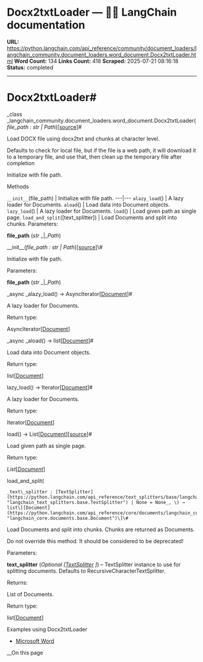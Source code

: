 # Docx2txtLoader — 🦜🔗 LangChain  documentation

**URL:** https://python.langchain.com/api_reference/community/document_loaders/langchain_community.document_loaders.word_document.Docx2txtLoader.html
**Word Count:** 134
**Links Count:** 418
**Scraped:** 2025-07-21 08:16:18
**Status:** completed

---

# Docx2txtLoader\#

_class _langchain\_community.document\_loaders.word\_document.Docx2txtLoader\(_file\_path : str | Path_\)[\[source\]](https://python.langchain.com/api_reference/_modules/langchain_community/document_loaders/word_document.html#Docx2txtLoader)\#     

Load DOCX file using docx2txt and chunks at character level.

Defaults to check for local file, but if the file is a web path, it will download it to a temporary file, and use that, then clean up the temporary file after completion

Initialize with file path.

Methods

`__init__`\(file\_path\) | Initialize with file path.   ---|---   `alazy_load`\(\) | A lazy loader for Documents.   `aload`\(\) | Load data into Document objects.   `lazy_load`\(\) | A lazy loader for Documents.   `load`\(\) | Load given path as single page.   `load_and_split`\(\[text\_splitter\]\) | Load Documents and split into chunks.      Parameters:     

**file\_path** \(_str_ _|__Path_\)

\_\_init\_\_\(_file\_path : str | Path_\)[\[source\]](https://python.langchain.com/api_reference/_modules/langchain_community/document_loaders/word_document.html#Docx2txtLoader.__init__)\#     

Initialize with file path.

Parameters:     

**file\_path** \(_str_ _|__Path_\)

_async _alazy\_load\(\) → AsyncIterator\[[Document](https://python.langchain.com/api_reference/core/documents/langchain_core.documents.base.Document.html#langchain_core.documents.base.Document "langchain_core.documents.base.Document")\]\#     

A lazy loader for Documents.

Return type:     

AsyncIterator\[[Document](https://python.langchain.com/api_reference/core/documents/langchain_core.documents.base.Document.html#langchain_core.documents.base.Document "langchain_core.documents.base.Document")\]

_async _aload\(\) → list\[[Document](https://python.langchain.com/api_reference/core/documents/langchain_core.documents.base.Document.html#langchain_core.documents.base.Document "langchain_core.documents.base.Document")\]\#     

Load data into Document objects.

Return type:     

list\[[Document](https://python.langchain.com/api_reference/core/documents/langchain_core.documents.base.Document.html#langchain_core.documents.base.Document "langchain_core.documents.base.Document")\]

lazy\_load\(\) → Iterator\[[Document](https://python.langchain.com/api_reference/core/documents/langchain_core.documents.base.Document.html#langchain_core.documents.base.Document "langchain_core.documents.base.Document")\]\#     

A lazy loader for Documents.

Return type:     

Iterator\[[Document](https://python.langchain.com/api_reference/core/documents/langchain_core.documents.base.Document.html#langchain_core.documents.base.Document "langchain_core.documents.base.Document")\]

load\(\) → List\[[Document](https://python.langchain.com/api_reference/core/documents/langchain_core.documents.base.Document.html#langchain_core.documents.base.Document "langchain_core.documents.base.Document")\][\[source\]](https://python.langchain.com/api_reference/_modules/langchain_community/document_loaders/word_document.html#Docx2txtLoader.load)\#     

Load given path as single page.

Return type:     

_List_\[[_Document_](https://python.langchain.com/api_reference/core/documents/langchain_core.documents.base.Document.html#langchain_core.documents.base.Document "langchain_core.documents.base.Document")\]

load\_and\_split\(

    _text\_splitter : [TextSplitter](https://python.langchain.com/api_reference/text_splitters/base/langchain_text_splitters.base.TextSplitter.html#langchain_text_splitters.base.TextSplitter "langchain_text_splitters.base.TextSplitter") | None = None_, \) → list\[[Document](https://python.langchain.com/api_reference/core/documents/langchain_core.documents.base.Document.html#langchain_core.documents.base.Document "langchain_core.documents.base.Document")\]\#     

Load Documents and split into chunks. Chunks are returned as Documents.

Do not override this method. It should be considered to be deprecated\!

Parameters:     

**text\_splitter** \(_Optional_ _\[_[_TextSplitter_](https://python.langchain.com/api_reference/text_splitters/base/langchain_text_splitters.base.TextSplitter.html#langchain_text_splitters.base.TextSplitter "langchain_text_splitters.base.TextSplitter") _\]_\) – TextSplitter instance to use for splitting documents. Defaults to RecursiveCharacterTextSplitter.

Returns:     

List of Documents.

Return type:     

list\[[Document](https://python.langchain.com/api_reference/core/documents/langchain_core.documents.base.Document.html#langchain_core.documents.base.Document "langchain_core.documents.base.Document")\]

Examples using Docx2txtLoader

  * [Microsoft Word](https://python.langchain.com/docs/integrations/document_loaders/microsoft_word/)

__On this page